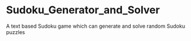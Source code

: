 # Sudoku_Generator_and_Solver
A text based Sudoku game which can generate and solve random Sudoku puzzles
